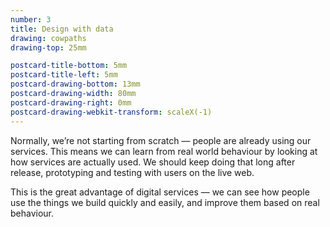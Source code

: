 ```yaml
---
number: 3
title: Design with data
drawing: cowpaths
drawing-top: 25mm

postcard-title-bottom: 5mm
postcard-title-left: 5mm
postcard-drawing-bottom: 13mm
postcard-drawing-width: 80mm
postcard-drawing-right: 0mm
postcard-drawing-webkit-transform: scaleX(-1)
---
```


Normally, we’re not starting from scratch — people are already using our services. This means we can learn from real world behaviour by looking at how services are actually used. We should keep doing that long after release, prototyping and testing with users on the live web.

This is the great advantage of digital services — we can see how people use the things we build quickly and easily, and improve them based on real behaviour.
